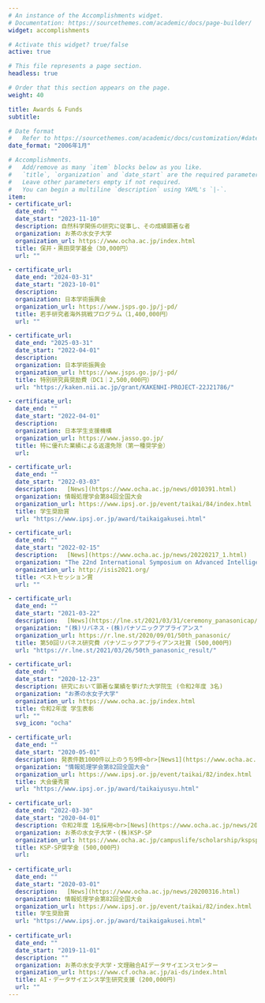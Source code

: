 ```yaml
---
# An instance of the Accomplishments widget.
# Documentation: https://sourcethemes.com/academic/docs/page-builder/
widget: accomplishments

# Activate this widget? true/false
active: true

# This file represents a page section.
headless: true

# Order that this section appears on the page.
weight: 40

title: Awards & Funds
subtitle:  

# Date format
#   Refer to https://sourcethemes.com/academic/docs/customization/#date-format
date_format: "2006年1月"

# Accomplishments.
#   Add/remove as many `item` blocks below as you like.
#   `title`, `organization` and `date_start` are the required parameters.
#   Leave other parameters empty if not required.
#   You can begin a multiline `description` using YAML's `|-`.
item:
- certificate_url:
  date_end: ""
  date_start: "2023-11-10"
  description: 自然科学関係の研究に従事し、その成績顕著な者
  organization: お茶の水女子大学
  organization_url: https://www.ocha.ac.jp/index.html
  title: 保井・黒田奨学基金（30,000円）
  url: ""

- certificate_url:
  date_end: "2024-03-31"
  date_start: "2023-10-01"
  description: 
  organization: 日本学術振興会
  organization_url: https://www.jsps.go.jp/j-pd/
  title: 若手研究者海外挑戦プログラム（1,400,000円）
  url: ""

- certificate_url:
  date_end: "2025-03-31"
  date_start: "2022-04-01"
  description: 
  organization: 日本学術振興会
  organization_url: https://www.jsps.go.jp/j-pd/
  title: 特別研究員奨励費（DC1｜2,500,000円）
  url: "https://kaken.nii.ac.jp/grant/KAKENHI-PROJECT-22J21786/"

- certificate_url:
  date_end: ""
  date_start: "2022-04-01"
  description: 
  organization: 日本学生支援機構
  organization_url: https://www.jasso.go.jp/
  title: 特に優れた業績による返還免除（第一種奨学金）
  url: 

- certificate_url:
  date_end: ""
  date_start: "2022-03-03"
  description: 　[News](https://www.ocha.ac.jp/news/d010391.html)
  organization: 情報処理学会第84回全国大会
  organization_url: https://www.ipsj.or.jp/event/taikai/84/index.html
  title: 学生奨励賞
  url: "https://www.ipsj.or.jp/award/taikaigakusei.html"

- certificate_url: 
  date_end: ""
  date_start: "2022-02-15"
  description: 　[News](https://www.ocha.ac.jp/news/20220217_1.html)
  organization: "The 22nd International Symposium on Advanced Intelligent Systems"
  organization_url: http://isis2021.org/
  title: ベストセッション賞
  url: ""

- certificate_url: 
  date_end: ""
  date_start: "2021-03-22"
  description: 　[News](https://lne.st/2021/03/31/ceremony_panasonicap/)　[Interview](https://r.lne.st/adopter/936/)
  organization: "(株)リバネス・(株)パナソニックアプライアンス"
  organization_url: https://r.lne.st/2020/09/01/50th_panasonic/
  title: 第50回リバネス研究費 パナソニックアプライアンス社賞 (500,000円)
  url: "https://r.lne.st/2021/03/26/50th_panasonic_result/"

- certificate_url: 
  date_end: ""
  date_start: "2020-12-23"
  description: 研究において顕著な業績を挙げた大学院生 (令和2年度 3名)
  organization: "お茶の水女子大学"
  organization_url: https://www.ocha.ac.jp/index.html
  title: 令和2年度 学生表彰
  url: ""
  svg_icon: "ocha"

- certificate_url: 
  date_end: ""
  date_start: "2020-05-01"
  description: 発表件数1000件以上のうち9件<br>[News1](https://www.ocha.ac.jp/news/20200529.html)　[News2](https://www.chronogenesis.org/ja/news/2020-03-kobayashi.html)
  organization: "情報処理学会第82回全国大会"
  organization_url: https://www.ipsj.or.jp/event/taikai/82/index.html
  title: 大会優秀賞
  url: "https://www.ipsj.or.jp/award/taikaiyusyu.html"

- certificate_url: 
  date_end: "2022-03-30"
  date_start: "2020-04-01"
  description: 令和2年度 1名採用<br>[News](https://www.ocha.ac.jp/news/202103016_4.html)
  organization: お茶の水女子大学・(株)KSP-SP
  organization_url: https://www.ocha.ac.jp/campuslife/scholarship/kspsp.html
  title: KSP-SP奨学金 (500,000円)
  url: 
  
- certificate_url:
  date_end: ""
  date_start: "2020-03-01"
  description: 　[News](https://www.ocha.ac.jp/news/20200316.html)
  organization: 情報処理学会第82回全国大会
  organization_url: https://www.ipsj.or.jp/event/taikai/82/index.html
  title: 学生奨励賞
  url: "https://www.ipsj.or.jp/award/taikaigakusei.html"
  
- certificate_url: 
  date_end: ""
  date_start: "2019-11-01"
  description: ""
  organization: お茶の水女子大学・文理融合AIデータサイエンスセンター
  organization_url: https://www.cf.ocha.ac.jp/ai-ds/index.html
  title: AI・データサイエンス学生研究支援 (200,000円)
  url: ""
---
```

